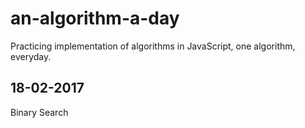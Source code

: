 # an-algorithm-a-day
Practicing implementation of algorithms in JavaScript, one algorithm, everyday.

## 18-02-2017
Binary Search
